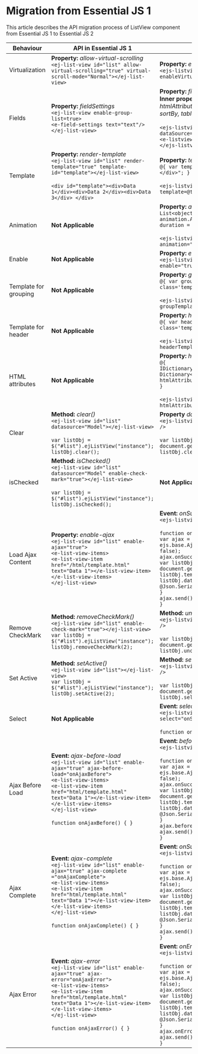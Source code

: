 # Migration from Essential JS 1

This article describes the API migration process of ListView component from Essential JS 1 to Essential JS 2

| Behaviour | API in Essential JS 1 | API in Essential JS 2 |
| --- | --- | --- |
| Virtualization | **Property:**  *allow-virtual-scrolling*  <br  />  `<ej-list-view id="list" allow-virtual-scrolling="true" virtual-scroll-mode="Normal"></ej-list-view>`| **Property:**  *enableVirtualization*  <br  />  `<ejs-listview id="list" dataSource="ViewBag.data" enableVirtualization="true"></ejs-listview>` |
| Fields | **Property:**  *fieldSettings*  <br  /> `<ej-list-view enable-group-list=true>`<br/>`<e-field-settings text="text"/>`<br/>`</ej-list-view>` | **Property:**  *fields*  <br  />  **Inner properties:**  *child, enabled, groupBy htmlAttributes, iconCss, id, isChecked, isVisible, sortBy, tableName, text, tooltip.*  <br/><br/>  `<ejs-listview id="list" dataSource="ViewBag.data">`<br/>`<e-listview-fieldsettings groupBy="category" />`<br/>`</ejs-listview>`|
| Template | **Property:**  *render-template*  <br/> `<ej-list-view id="list" render-template="true" template-id="template"></ej-list-view>` <br/> <br/> `<div id="template"><div>Data 1</div><div>Data 2</div><div>Data 3</div> </div>`| **Property:**  *template*  <br  /> `@{ var template = "<div class='template'>${text}</div>"; }` <br/><br/> `<ejs-listview id="list" dataSource="ViewBag.data" template=@template />`|
| Animation | **Not Applicable** | **Property:**  *animation*  <br  /> `List<object> animation = new List<object>();` <br/>  `animation.Add(new { effect = "SlideLeft", duration = "400", easing = "ease" });` <br/><br/> `<ejs-listview id="list" dataSource="ViewBag.data" animation="ViewBag.animation" />`|
| Enable | **Not Applicable** |**Property:**  *enable*  <br  /> `<ejs-listview id="list" dataSource="ViewBag.data" enable="true" />`|
| Template for grouping | **Not Applicable** | **Property:**  *groupTemplate*  <br  /> `@{ var groupTemplate = "<div class='template'>${text}</div>"; }` <br/><br/> `<ejs-listview id="list" dataSource="ViewBag.data" groupTemplate="@groupTemplate" />`  |
| Template for header |**Not Applicable** | **Property:**  *headerTemplate*  <br  /> `@{ var headerTemplate = "<div class='template'>${text}</div>"; }` <br/><br/> `<ejs-listview id="list" dataSource="ViewBag.data" headerTemplate="@headerTemplate" />`|
| HTML attributes |**Not Applicable**| **Property:**  *htmlAttributes*  <br  /> `@{`<br/>`IDictionary<string, object> htmlAttribute = new Dictionary<string, object>();`<br/>`htmlAttribute.Add("class", "listViewCustom");`<br/>`}` <br/><br/> `<ejs-listview id="list" dataSource="ViewBag.data" htmlAttributes="htmlAttribute" />`|
| Clear | **Method:**  *clear()*  <br  /> `<ej-list-view id="list" datasource="Model"></ej-list-view>` <br/> <br/> `var listObj = $("#list").ejListView("instance");` <br/> `listObj.clear();` | **Property**  *dataSource*  <br  /> `<ejs-listview id="list" dataSource="ViewBag.data" />` <br/><br/> `var listObj = document.getElementById('list').ej2_instances[0];` <br/> `listObj.clear();`|
| isChecked | **Method:**  *isChecked()*  <br  /> `<ej-list-view id="list" datasource="Model" enable-check-mark="true"></ej-list-view>` <br/> <br/> `var listObj = $("#list").ejListView("instance");` <br/> `listObj.isChecked();`  | **Not Applicable**|
| Load Ajax Content | **Property:**  *enable-ajax*  <br  /> `<ej-list-view id="list" enable-ajax="true">`<br/>`<e-list-view-items>`<br/>`<e-list-view-item href="/html/template.html" text="Data 1"></e-list-view-item>`<br/>`</e-list-view-items>`<br/>`</ej-list-view>` | **Event:**  *onSuccess*  <br  />  `<ejs-listview id="list" actionBegin="onBegin" />` <br/> <br/> `function onBegin() {` <br/> `var ajax = new ejs.base.Ajax("/html/template.html", "GET", false);` <br/> `ajax.onSuccess = function (value) {` <br/> `var listObj = document.getElementById('list').ej2_instances[0];` <br/> `listObj.template = value;` <br/> `listObj.dataSource = @Json.Serialize(ViewBag.data);` <br/> `}` <br/> `ajax.send();` <br/> `}`|
| Remove CheckMark | **Method:**  *removeCheckMark()*  <br  /> `<ej-list-view id="list" enable-check-mark="true"></ej-list-view>` <br/> `var listObj = $("#list").ejListView("instance");` <br/> `listObj.removeCheckMark(2);` | **Method:**  *uncheckItem()*  <br  /> `<ejs-listview id="list" dataSource="ViewBag.data" />` <br/><br/> `var listObj = document.getElementById('list').ej2_instances[0];` <br/> `listObj.uncheckItem({ id:'2' });`|
| Set Active | **Method:**  *setActive()*  <br  /> `<ej-list-view id="list"></ej-list-view>` <br/> `var listObj = $("#list").ejListView("instance");` <br/> `listObj.setActive(2);` | **Method:**  *selectItem()*  <br  /> `<ejs-listview id="list" dataSource="ViewBag.data" />` <br/><br/> `var listObj = document.getElementById('list').ej2_instances[0];` <br/> `listObj.selectItem({ id:'2' });`|
| Select |**Not Applicable**| **Event:**  *select*  <br  /> `<ejs-listview id="list" dataSource="ViewBag.data" select="onSelect" />` <br/> <br/> `function onSelect() { }` |
| Ajax Before Load| **Event:**  *ajax-before-load*  <br  /> `<ej-list-view id="list" enable-ajax="true" ajax-before-load="onAjaxBefore">`<br/>`<e-list-view-items>`<br/>`<e-list-view-item href="html/template.html" text="Data 1"></e-list-view-item>`<br/>`</e-list-view-items>`<br/>`</ej-list-view>` <br/> <br/> `function onAjaxBefore() { }`| **Event:**  *beforeSend*  <br  /> `<ejs-listview id="list" actionBegin="onBegin" />` <br/> <br/> `function onBegin() {` <br/> `var ajax = new ejs.base.Ajax("/html/template.html", "GET", false);` <br/> `ajax.onSuccess = function (value) {` <br/> `var listObj = document.getElementById('list').ej2_instances[0];` <br/> `listObj.template = value;` <br/> `listObj.dataSource = @Json.Serialize(ViewBag.data);` <br/> `}` <br/> `ajax.beforeSend = function (value) { }` <br/> `ajax.send();` <br/> `}` |
| Ajax Complete | **Event:**  *ajax-complete*  <br  /> `<ej-list-view id="list" enable-ajax="true" ajax-complete ="onAjaxComplete">`<br/>`<e-list-view-items>`<br/>`<e-list-view-item href="html/template.html" text="Data 1"></e-list-view-item>`<br/>`</e-list-view-items>`<br/>`</ej-list-view>` <br/> <br/> `function onAjaxComplete() { }`| **Event:**  *onSuccess*  <br  /> `<ejs-listview id="list" actionBegin="onBegin" />` <br/> <br/> `function onBegin() {` <br/> `var ajax = new ejs.base.Ajax("/html/template.html", "GET", false);` <br/> `ajax.onSuccess = function (value) {` <br/> `var listObj = document.getElementById('list').ej2_instances[0];` <br/> `listObj.template = value;` <br/> `listObj.dataSource = @Json.Serialize(ViewBag.data);` <br/> `}` <br/> `ajax.send();` <br/> `}`|
| Ajax Error | **Event:**  *ajax-error*  <br  />  `<ej-list-view id="list" enable-ajax="true" ajax-error="onAjaxError">`<br/>`<e-list-view-items>`<br/>`<e-list-view-item href="html/template.html" text="Data 1"></e-list-view-item>`<br/>`</e-list-view-items>`<br/>`</ej-list-view>` <br/> <br/> `function onAjaxError() { }` | **Event:**  *onError*  <br  /> `<ejs-listview id="list" actionBegin="onBegin" />` <br/> <br/> `function onBegin() {` <br/> `var ajax = new ejs.base.Ajax("/html/template.html", "GET", false);` <br/> `ajax.onSuccess = function (value) {` <br/> `var listObj = document.getElementById('list').ej2_instances[0];` <br/> `listObj.template = value;` <br/> `listObj.dataSource = @Json.Serialize(ViewBag.data);` <br/> `}` <br/> `ajax.onError = function (value) { }` <br/> `ajax.send();` <br/> `}`|
